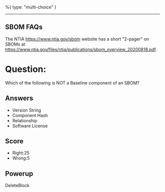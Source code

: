 %{
 type: "multi-choice"
}

---
## SBOM FAQs
The NTIA https://www.ntia.gov/sbom website
has a short "2-pager" on SBOMs at
https://www.ntia.gov/files/ntia/publications/sbom_overview_20200818.pdf.


# Question:
Which of the following is
NOT a Baseline component of an SBOM?

## Answers
- Version String
- Component Hash
- Relationship
- Software License

## Score
- Right:25
- Wrong:5

## Powerup
DeleteBlock
